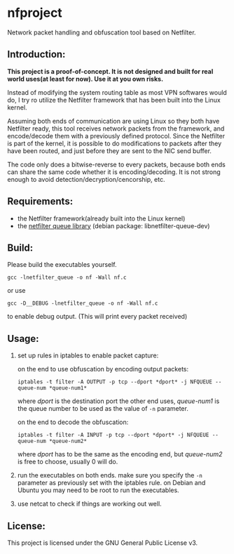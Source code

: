 nfproject
=======

Network packet handling and obfuscation tool based on Netfilter.

Introduction:
------------
**This project is a proof-of-concept. It is not designed and built for real world uses(at least for now). Use it at you own risks.**

Instead of modifying the system routing table as most VPN softwares would do, 
I try ro utilize the Netfilter framework that has been built into the Linux kernel.

Assuming both ends of communication are using Linux so they both have Netfilter ready,
this tool receives network packets from the framework, and encode/decode them with a
previously defined protocol. Since the Netfilter is part of the kernel,
it is possible to do modifications to packets after they have been routed, and just before they are sent to the NIC send buffer.

The code only does a bitwise-reverse to every packets, because both ends can share the same code whether it is encoding/decoding. 
It is not strong enough to avoid detection/decryption/cencorship, etc.


Requirements: 
--------
*   the Netfilter framework(already built into the Linux kernel)
*   the [netfilter queue library](http://www.netfilter.org/projects/libnetfilter_queue/)
    (debian package: libnetfilter-queue-dev)

Build:
------
Please build the executables yourself.

    gcc -lnetfilter_queue -o nf -Wall nf.c
	
or use

    gcc -D__DEBUG -lnetfilter_queue -o nf -Wall nf.c 
	
to enable debug output. (This will print every packet received)

Usage:
-----
1.  set up rules in iptables to enable packet capture:

	on the end to use obfuscation by encoding output packets:
	
		iptables -t filter -A OUTPUT -p tcp --dport *dport* -j NFQUEUE --queue-num *queue-num1*
		
	where *dport* is the destination port the other end uses, *queue-num1* is the queue number to be used as the value of `-n` parameter.
	
	on the end to decode the obfuscation:
	
		iptables -t filter -A INPUT -p tcp --dport *dport* -j NFQUEUE --queue-num *queue-num2*
		
	where *dport* has to be the same as the encoding end, but *queue-num2* is free to choose, usually 0 will do.
2.  run the executables on both ends. make sure you specify the `-n` parameter as previously set with the iptables rule. 
    on Debian and Ubuntu you may need to be root to run the executables.
3.  use netcat to check if things are working out well.

License:
---------
This project is licensed under the GNU General Public License v3.


